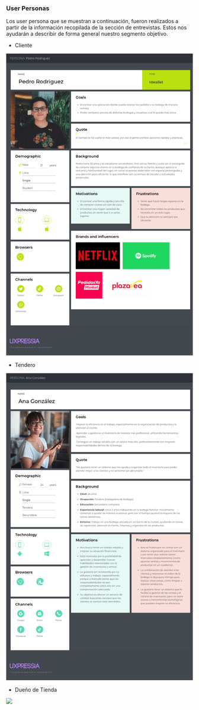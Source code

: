 ### User Personas
Los user persona que se muestran a continuación, fueron realizados a partir de la información recopilada de la sección de entrevistas. Estos nos ayudarán a describir de forma general nuestro segmento objetivo.

- Cliente
<img src="../../../img/users_persona/User Persona Cliente.png">

- Tendero
<img src="../../../img/users_persona/User Persona Tendero.png">

- Dueño de Tienda
<img src="../../../img/users_persona/User Persona Dueño.png">

